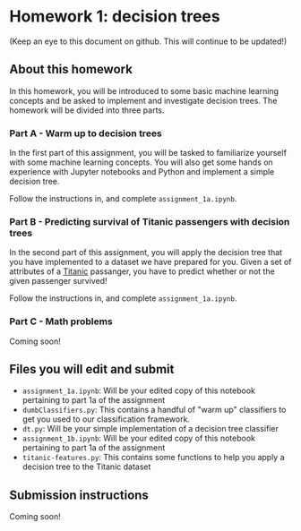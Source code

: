 # Homework 1: decision trees
(Keep an eye to this document on github. This will continue to be updated!)
## About this homework
In this homework, you will be introduced to some basic machine learning concepts and be asked to implement and investigate decision trees. The homework will be divided into three parts.

### Part A - Warm up to decision trees
In the first part of this assignment, you will be tasked to familiarize yourself with some machine learning concepts. You will also get some hands on experience with Jupyter notebooks and Python and implement a simple decision tree. 

Follow the instructions in, and complete ``assignment_1a.ipynb``.

### Part B - Predicting survival of Titanic passengers with decision trees

In the second part of this assignment, you will apply the decision tree that you have implemented to a dataset we have prepared for you. Given a set of attributes of a [Titanic](https://www.youtube.com/watch?v=8JLfqqfNU4o) passanger, you have to predict whether or not the given passenger survived! 

Follow the instructions in, and complete ``assignment_1a.ipynb``.

### Part C - Math problems
Coming soon!

## Files you will edit and submit

 - ``assignment_1a.ipynb``: Will be your edited copy of this notebook pertaining to part 1a of the assignment
 - ``dumbClassifiers.py``: This contains a handful of \"warm up\" classifiers to get you used to our classification framework.
 -  ``dt.py``: Will be your simple implementation of a decision tree classifier
 - ``assignment_1b.ipynb``: Will be your edited copy of this notebook pertaining to part 1a of the assignment
 - `titanic-features.py`: This contains some functions to help you apply a decision tree to the Titanic dataset

## Submission instructions
Coming soon!
